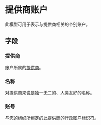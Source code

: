 # 提供商账户

此模型可用于表示与提供商相关的个别账户。

## 字段

### 提供商

账户所属的[提供商](./provider.md)。

### 名称

对提供商来说是独一无二的、人类友好的名称。

### 账号

与您的组织所绑定的此提供商的行政账户标识符。

